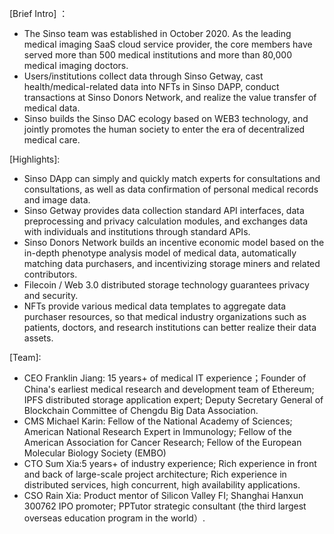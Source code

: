 [Brief Intro] ：
- The Sinso team was established in October 2020. As the leading medical imaging SaaS cloud service provider, the core members have served more than 500 medical institutions and more than 80,000 medical imaging doctors.
- Users/institutions collect data through Sinso Getway, cast health/medical-related data into NFTs in Sinso DAPP, conduct transactions at Sinso Donors Network, and realize the value transfer of medical data.
- Sinso builds the Sinso DAC ecology based on WEB3 technology, and jointly promotes the human society to enter the era of decentralized medical care.

[Highlights]:
- Sinso DApp can simply and quickly match experts for consultations and consultations, as well as data confirmation of personal medical records and image data.
- Sinso Getway provides data collection standard API interfaces, data preprocessing and privacy calculation modules, and exchanges data with individuals and institutions through standard APIs.
- Sinso Donors Network builds an incentive economic model based on the in-depth phenotype analysis model of medical data, automatically matching data purchasers, and incentivizing storage miners and related contributors.
- Filecoin / Web 3.0 distributed storage technology guarantees privacy and security.
- NFTs provide various medical data templates to aggregate data purchaser resources, so that medical industry organizations such as patients, doctors, and research institutions can better realize their data assets.

[Team]:
- CEO Franklin Jiang: 15 years+ of medical IT experience；Founder of China's earliest medical research and development team of Ethereum; IPFS distributed storage application expert; Deputy Secretary General of Blockchain Committee of Chengdu Big Data Association.
- CMS Michael Karin: Fellow of the National Academy of Sciences; American National Research Expert in Immunology; Fellow of the American Association for Cancer Research; Fellow of the European Molecular Biology Society (EMBO)
- CTO Sum Xia:5 years+ of industry experience; Rich experience in front and back of large-scale project architecture; Rich experience in distributed services, high concurrent, high availability applications.
- CSO Rain Xia: Product mentor of Silicon Valley FI; Shanghai Hanxun 300762 IPO promoter; PPTutor strategic consultant (the third largest overseas education program in the world）.

